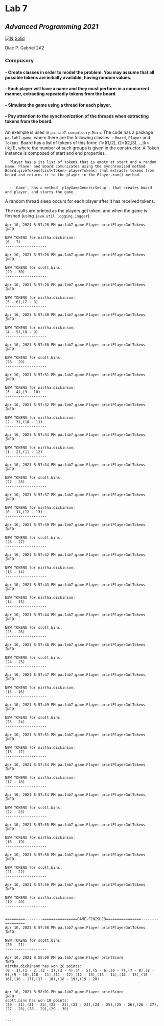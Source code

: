 
# Lab 7
## _Advanced Programming 2021_
[![N|Solid](https://plati-taxe.uaic.ro/img/logo-retina1.png)](https://www.info.uaic.ro/)

Diac P. Gabriel
2A2

### Compusory

#### - Create classes in order to model the problem. You may assume that all possible tokens are initially available, having random values.
#### - Each player will have a name and they must perform in a concurrent manner, extracting repeatedly tokens from the board.
#### - Simulate the game using a thread for each player.
#### - Pay attention to the synchronization of the threads when extracting tokens from the board.

   An exemple is used in `pa.lab7.compulsory.Main`. The code has a package `pa.lab7.game`, where there are the following classes: 
      - `Board`, `Player` and `Tokens`. Board has a list of tokens of this form: t1=(i1,i2), t2=(i2,i3),...,tk=(ik,i1), where the number of such groups is given in the constructor. A Token instance is composed of start and end properties. 


      Player has a its list of tokens that is empty at start and a random name. Player and Board comunicates using the synchronized method Board.giveTokens(List<Token> playerTokens) that extracts tokens from board and returns it to the player in the Player.run() method.
      
      
      - `Game`, has a method `playGameGenericSetup`, that creates board and player, and starts the game.
  
  A random thread sleep occurs for each player after it has received tokens.
  
   The results are printed as the players get token, and when the game is finshed (using `java.util.logging.Logger`):
   
   ````
   Apr 10, 2021 8:57:26 PM pa.lab7.game.Player printPlayerGotTokens
INFO: 

NEW TOKENS for mirtha.dickinson:
(6 - 7)
-------------------

Apr 10, 2021 8:57:26 PM pa.lab7.game.Player printPlayerGotTokens
INFO: 

NEW TOKENS for scott.bins:
(29 - 30)
-------------------

Apr 10, 2021 8:57:28 PM pa.lab7.game.Player printPlayerGotTokens
INFO: 

NEW TOKENS for mirtha.dickinson:
(5 - 6),(7 - 8)
-------------------

Apr 10, 2021 8:57:30 PM pa.lab7.game.Player printPlayerGotTokens
INFO: 

NEW TOKENS for mirtha.dickinson:
(4 - 5),(8 - 9)
-------------------

Apr 10, 2021 8:57:30 PM pa.lab7.game.Player printPlayerGotTokens
INFO: 

NEW TOKENS for scott.bins:
(28 - 29)
-------------------

Apr 10, 2021 8:57:31 PM pa.lab7.game.Player printPlayerGotTokens
INFO: 

NEW TOKENS for mirtha.dickinson:
(3 - 4),(9 - 10)
-------------------

Apr 10, 2021 8:57:32 PM pa.lab7.game.Player printPlayerGotTokens
INFO: 

NEW TOKENS for mirtha.dickinson:
(2 - 3),(10 - 11)
-------------------

Apr 10, 2021 8:57:34 PM pa.lab7.game.Player printPlayerGotTokens
INFO: 

NEW TOKENS for mirtha.dickinson:
(1 - 2),(11 - 12)
-------------------

Apr 10, 2021 8:57:34 PM pa.lab7.game.Player printPlayerGotTokens
INFO: 

NEW TOKENS for scott.bins:
(27 - 28)
-------------------

Apr 10, 2021 8:57:37 PM pa.lab7.game.Player printPlayerGotTokens
INFO: 

NEW TOKENS for mirtha.dickinson:
(0 - 1),(12 - 13)
-------------------

Apr 10, 2021 8:57:39 PM pa.lab7.game.Player printPlayerGotTokens
INFO: 

NEW TOKENS for scott.bins:
(26 - 27)
-------------------

Apr 10, 2021 8:57:42 PM pa.lab7.game.Player printPlayerGotTokens
INFO: 

NEW TOKENS for mirtha.dickinson:
(13 - 14)
-------------------

Apr 10, 2021 8:57:43 PM pa.lab7.game.Player printPlayerGotTokens
INFO: 

NEW TOKENS for mirtha.dickinson:
(14 - 15)
-------------------

Apr 10, 2021 8:57:44 PM pa.lab7.game.Player printPlayerGotTokens
INFO: 

NEW TOKENS for scott.bins:
(25 - 26)
-------------------

Apr 10, 2021 8:57:46 PM pa.lab7.game.Player printPlayerGotTokens
INFO: 

NEW TOKENS for scott.bins:
(24 - 25)
-------------------

Apr 10, 2021 8:57:47 PM pa.lab7.game.Player printPlayerGotTokens
INFO: 

NEW TOKENS for mirtha.dickinson:
(15 - 16)
-------------------

Apr 10, 2021 8:57:49 PM pa.lab7.game.Player printPlayerGotTokens
INFO: 

NEW TOKENS for scott.bins:
(23 - 24)
-------------------

Apr 10, 2021 8:57:51 PM pa.lab7.game.Player printPlayerGotTokens
INFO: 

NEW TOKENS for mirtha.dickinson:
(16 - 17)
-------------------

Apr 10, 2021 8:57:54 PM pa.lab7.game.Player printPlayerGotTokens
INFO: 

NEW TOKENS for mirtha.dickinson:
(17 - 18)
-------------------

Apr 10, 2021 8:57:54 PM pa.lab7.game.Player printPlayerGotTokens
INFO: 

NEW TOKENS for scott.bins:
(22 - 23)
-------------------

Apr 10, 2021 8:57:55 PM pa.lab7.game.Player printPlayerGotTokens
INFO: 

NEW TOKENS for mirtha.dickinson:
(18 - 19)
-------------------

Apr 10, 2021 8:57:56 PM pa.lab7.game.Player printPlayerGotTokens
INFO: 

NEW TOKENS for scott.bins:
(21 - 22)
-------------------

Apr 10, 2021 8:57:56 PM pa.lab7.game.Player printPlayerGotTokens
INFO: 

NEW TOKENS for mirtha.dickinson:
(19 - 20)
-------------------


=========--------================GAME-FINISHED================--------=========
Apr 10, 2021 8:57:58 PM pa.lab7.game.Player printPlayerGotTokens
INFO: 

NEW TOKENS for scott.bins:
(20 - 21)
-------------------

Apr 10, 2021 8:58:00 PM pa.lab7.game.Player printScore
INFO: 
mirtha.dickinson has won 20 points:
(0 - 1),(1 - 2),(2 - 3),(3 - 4),(4 - 5),(5 - 6),(6 - 7),(7 - 8),(8 - 9),(9 - 10),(10 - 11),(11 - 12),(12 - 13),(13 - 14),(14 - 15),(15 - 16),(16 - 17),(17 - 18),(18 - 19),(19 - 20)


Apr 10, 2021 8:58:01 PM pa.lab7.game.Player printScore
INFO: 
scott.bins has won 10 points:
(20 - 21),(21 - 22),(22 - 23),(23 - 24),(24 - 25),(25 - 26),(26 - 27),(27 - 28),(28 - 29),(29 - 30)

 
 ```
